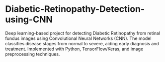 # Diabetic-Retinopathy-Detection-using-CNN
Deep learning-based project for detecting Diabetic Retinopathy from retinal fundus images using Convolutional Neural Networks (CNN). The model classifies disease stages from normal to severe, aiding early diagnosis and treatment. Implemented with Python, TensorFlow/Keras, and image preprocessing techniques.
